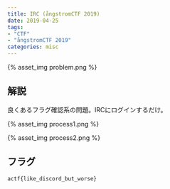```yaml
---
title: IRC (ångstromCTF 2019)
date: 2019-04-25
tags:
- "CTF"
- "ångstromCTF 2019"
categories: misc
---
```


{% asset_img problem.png %}

## 解説

良くあるフラグ確認系の問題。IRCにログインするだけ。

{% asset_img process1.png %}

{% asset_img process2.png %}

## フラグ

`actf{like_discord_but_worse}`